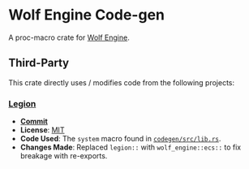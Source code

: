 # Wolf Engine Code-gen

A proc-macro crate for [Wolf Engine](https://github.com/AlexiWolf/wolf_engine).

## Third-Party

This crate directly uses / modifies code from the following projects:

### [Legion](https://github.com/amethyst/)

- **[Commit](https://github.com/amethyst/legion/tree/0d0a53953465ca73e6f9231ecbae9044bf4b4389)**
- **License**: [MIT](LICENSE_LEGION)
- **Code Used**: The `system` macro found in 
  [`codegen/src/lib.rs`](https://github.com/amethyst/legion/blob/0d0a53953465ca73e6f9231ecbae9044bf4b4389/codegen/src/lib.rs).
- **Changes Made**: Replaced `legion::` with `wolf_engine::ecs::` to fix
  breakage with re-exports.
